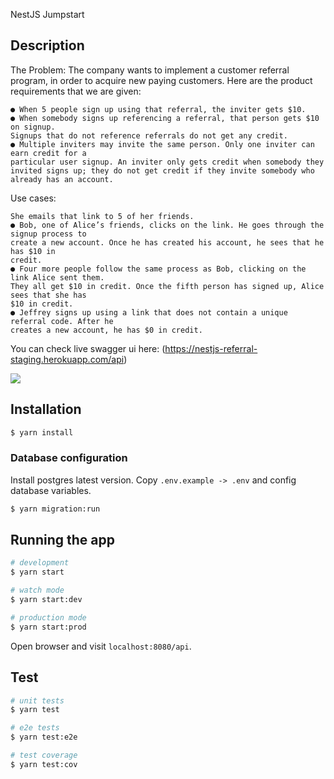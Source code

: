 NestJS Jumpstart

## Description
The Problem:
The company wants to implement a customer referral program, in order to acquire new paying customers. Here are the product requirements that we are given:
```● An existing user can create a referral to invite people, via a shareable sign-up link that contains a unique code
● When 5 people sign up using that referral, the inviter gets $10.
● When somebody signs up referencing a referral, that person gets $10 on signup.
Signups that do not reference referrals do not get any credit.
● Multiple inviters may invite the same person. Only one inviter can earn credit for a
particular user signup. An inviter only gets credit when somebody they invited signs up; they do not get credit if they invite somebody who already has an account.
```
Use cases:
```● Alice, an existing user, creates a referral. She gets a link that has a unique code in it.
She emails that link to 5 of her friends.
● Bob, one of Alice’s friends, clicks on the link. He goes through the signup process to
create a new account. Once he has created his account, he sees that he has $10 in
credit.
● Four more people follow the same process as Bob, clicking on the link Alice sent them.
They all get $10 in credit. Once the fifth person has signed up, Alice sees that she has
$10 in credit.
● Jeffrey signs up using a link that does not contain a unique referral code. After he
creates a new account, he has $0 in credit.
```

You can check live swagger ui here: (https://nestjs-referral-staging.herokuapp.com/api)

<img src="https://p47.f4.n0.cdn.getcloudapp.com/items/5zuXNZKN/Image%202020-06-25%20at%206.10.03%20AM.png">

## Installation

```bash
$ yarn install
```
### Database configuration
Install postgres latest version. Copy `.env.example -> .env` and config database variables.

```bash
$ yarn migration:run
```

## Running the app

```bash
# development
$ yarn start

# watch mode
$ yarn start:dev

# production mode
$ yarn start:prod
```

Open browser and visit `localhost:8080/api`.

## Test

```bash
# unit tests
$ yarn test

# e2e tests
$ yarn test:e2e

# test coverage
$ yarn test:cov
```
